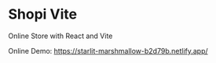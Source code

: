 # Shopi Vite

Online Store with React and Vite

Online Demo: https://starlit-marshmallow-b2d79b.netlify.app/